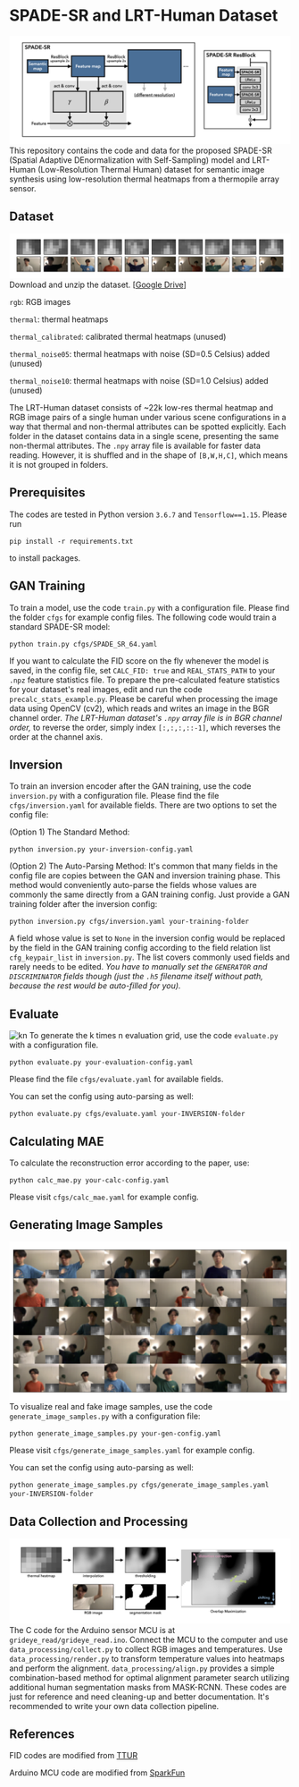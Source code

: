 # SPADE-SR and LRT-Human Dataset
![SPADE-SR](imgs/SPADE-SR.png)
This repository contains the code and data for the proposed SPADE-SR (Spatial Adaptive DEnormalization with Self-Sampling) model and LRT-Human (Low-Resolution Thermal Human) dataset for semantic image synthesis using low-resolution thermal heatmaps from a thermopile array sensor.

## Dataset
![LRT-Human](imgs/LRT-Human.png)
Download and unzip the dataset. [[Google Drive](https://drive.google.com/file/d/1XyOc3kNJiV66yIR4DQeQDu5F7nNq2v04/view?usp=sharing)]

`rgb`: RGB images

`thermal`: thermal heatmaps

`thermal_calibrated`: calibrated thermal heatmaps (unused)

`thermal_noise05`: thermal heatmaps with noise (SD=0.5 Celsius) added (unused)

`thermal_noise10`: thermal heatmaps with noise (SD=1.0 Celsius) added (unused)

The LRT-Human dataset consists of ~22k low-res thermal heatmap and RGB image pairs of a single human under various scene configurations in a way that thermal and non-thermal attributes can be spotted explicitly. Each folder in the dataset contains data in a single scene, presenting the same non-thermal attributes. The `.npy` array file is available for faster data reading. However, it is shuffled and in the shape of `[B,W,H,C]`, which means it is not grouped in folders.

## Prerequisites
The codes are tested in Python version `3.6.7` and `Tensorflow==1.15`.
Please run

    pip install -r requirements.txt

to install packages.

## GAN Training
To train a model, use the code `train.py` with a configuration file. Please find the folder `cfgs` for example config files.
The following code would train a standard SPADE-SR model:

    python train.py cfgs/SPADE_SR_64.yaml
    
If you want to calculate the FID score on the fly whenever the model is saved, in the config file, set `CALC_FID: true` and `REAL_STATS_PATH` to your `.npz` feature statistics file. To prepare the pre-calculated feature statistics for your dataset's real images, edit and run the code `precalc_stats_example.py`. Please be careful when processing the image data using OpenCV (cv2), which reads and writes an image in the BGR channel order. *The LRT-Human dataset's `.npy` array file is in BGR channel order,* to reverse the order, simply index `[:,:,:,::-1]`, which reverses the order at the channel axis.

## Inversion
To train an inversion encoder after the GAN training, use the code `inversion.py` with a configuration file. Please find the file `cfgs/inversion.yaml` for available fields. There are two options to set the config file:

(Option 1) The Standard Method:

    python inversion.py your-inversion-config.yaml
    
(Option 2) The Auto-Parsing Method:
It's common that many fields in the config file are copies between the GAN and inversion training phase. This method would conveniently auto-parse the fields whose values are commonly the same directly from a GAN training config. Just provide a GAN training folder after the inversion config:

    python inversion.py cfgs/inversion.yaml your-training-folder

A field whose value is set to `None` in the inversion config would be replaced by the field in the GAN training config according to the field relation list `cfg_keypair_list` in `inversion.py`. The list covers commonly used fields and rarely needs to be edited. *You have to manually set the `GENERATOR` and `DISCRIMINATOR` fields though (just the `.h5` filename itself without path, because the rest would be auto-filled for you).*

## Evaluate
![kn](imgs/kn.png)
To generate the k times n evaluation grid, use the code `evaluate.py` with a configuration file.

    python evaluate.py your-evaluation-config.yaml
    
Please find the file `cfgs/evaluate.yaml` for available fields.

You can set the config using auto-parsing as well:

    python evaluate.py cfgs/evaluate.yaml your-INVERSION-folder
    
## Calculating MAE
To calculate the reconstruction error according to the paper, use:

    python calc_mae.py your-calc-config.yaml

Please visit `cfgs/calc_mae.yaml` for example config.

## Generating Image Samples
![gen](imgs/gen_imgs.png)
To visualize real and fake image samples, use the code `generate_image_samples.py` with  a configuration file:

    python generate_image_samples.py your-gen-config.yaml

Please visit `cfgs/generate_image_samples.yaml` for example config.

You can set the config using auto-parsing as well:

    python generate_image_samples.py cfgs/generate_image_samples.yaml your-INVERSION-folder

## Data Collection and Processing
![align](imgs/align.png)
The C code for the Arduino sensor MCU is at `grideye_read/grideye_read.ino`. Connect the MCU to the computer and use `data_processing/collect.py` to collect RGB images and temperatures. Use `data_processing/render.py` to transform temperature values into heatmaps and perform the alignment. `data_processing/align.py` provides a simple combination-based method for optimal alignment parameter search utilizing additional human segmentation masks from MASK-RCNN.
These codes are just for reference and need cleaning-up and better documentation. It's recommended to write your own data collection pipeline.

## References
FID codes are modified from [TTUR](https://github.com/bioinf-jku/TTUR)

Arduino MCU code are modified from [SparkFun](https://github.com/sparkfun/SparkFun_GridEYE_Arduino_Library)

    
